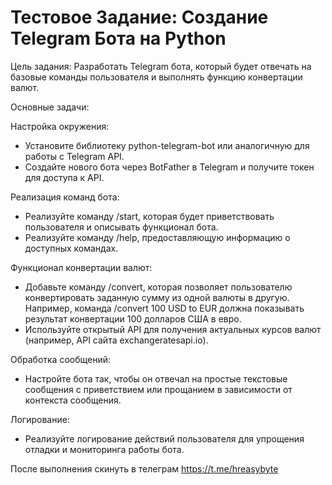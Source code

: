 # Тестовое Задание: Создание Telegram Бота на Python

Цель задания: Разработать Telegram бота, который будет отвечать на базовые команды пользователя и выполнять функцию конвертации валют.

Основные задачи:

Настройка окружения:
- Установите библиотеку python-telegram-bot или аналогичную для работы с Telegram API.
- Создайте нового бота через BotFather в Telegram и получите токен для доступа к API.

Реализация команд бота:
- Реализуйте команду /start, которая будет приветствовать пользователя и описывать функционал бота.
- Реализуйте команду /help, предоставляющую информацию о доступных командах.

Функционал конвертации валют:
- Добавьте команду /convert, которая позволяет пользователю конвертировать заданную сумму из одной валюты в другую. Например, команда /convert 100 USD to EUR должна показывать результат конвертации 100 долларов США в евро.
- Используйте открытый API для получения актуальных курсов валют (например, API сайта exchangeratesapi.io).

Обработка сообщений:
- Настройте бота так, чтобы он отвечал на простые текстовые сообщения с приветствием или прощанием в зависимости от контекста сообщения.

Логирование:
- Реализуйте логирование действий пользователя для упрощения отладки и мониторинга работы бота.

После выполнения скинуть в телеграм  https://t.me/hreasybyte

